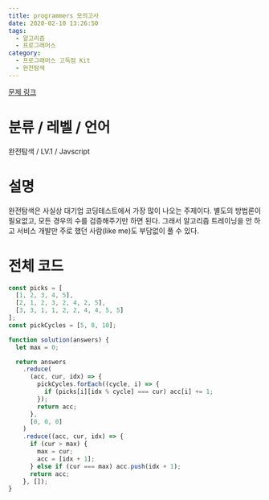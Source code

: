 ```yaml
---
title: programmers 모의고사
date: 2020-02-10 13:26:50
tags:
  - 알고리즘
  - 프로그래머스
category:
  - 프로그래머스 고득점 Kit
  - 완전탐색
---
```


[문제 링크](https://programmers.co.kr/learn/courses/30/lessons/42840)

# 분류 / 레벨 / 언어

완전탐색 / LV.1 / Javscript

# 설명

완전탐색은 사실상 대기업 코딩테스트에서 가장 많이 나오는 주제이다.
별도의 방법론이 필요없고, 모든 경우의 수를 검증해주기만 하면 된다.
그래서 알고리즘 트레이닝을 안 하고 서비스 개발만 주로 했던 사람(like me)도 부담없이 풀 수 있다.

# 전체 코드

```javascript
const picks = [
  [1, 2, 3, 4, 5],
  [2, 1, 2, 3, 2, 4, 2, 5],
  [3, 3, 1, 1, 2, 2, 4, 4, 5, 5]
];
const pickCycles = [5, 8, 10];

function solution(answers) {
  let max = 0;

  return answers
    .reduce(
      (acc, cur, idx) => {
        pickCycles.forEach((cycle, i) => {
          if (picks[i][idx % cycle] === cur) acc[i] += 1;
        });
        return acc;
      },
      [0, 0, 0]
    )
    .reduce((acc, cur, idx) => {
      if (cur > max) {
        max = cur;
        acc = [idx + 1];
      } else if (cur === max) acc.push(idx + 1);
      return acc;
    }, []);
}
```
